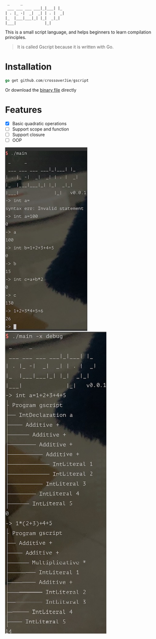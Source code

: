 
```
 _     _   
 ___ ___ ___ ___|_|___| |_ 
| . |_ -|  _|  _| | . |  _|
|_  |___|___|_| |_|  _|_|  
|___|             |_|   

```

This is a small script language, and helps beginners to learn compilation principles.

> It is called Gscript because it is written with Go.

# Installation

```go
go get github.com/crossoverJie/gscript
```

Or download the [binary file](https://github.com/crossoverJie/gscript/releases) directly

# Features

- [x] Basic quadratic operations
- [ ] Support scope and function
- [ ] Support closure
- [ ] OOP

![](doc/run2.jpg)
![](doc/debug2.jpg)

